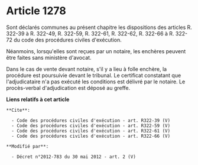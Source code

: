 # Article 1278

Sont déclarés communes au présent chapitre les dispositions des articles R. 322-39 à R. 322-49, R. 322-59, R. 322-61, R.
322-62, R. 322-66 à R. 322-72 du code des procédures civiles d'exécution. 

Néanmoins, lorsqu'elles sont reçues par un notaire, les enchères peuvent être faites sans ministère d'avocat. 

Dans le cas de vente devant notaire, s'il y a lieu à folle enchère, la procédure est poursuivie devant le tribunal. Le
certificat constatant que l'adjudicataire n'a pas exécuté les conditions est délivré par le notaire. Le procès-verbal
d'adjudication est déposé au greffe.

**Liens relatifs à cet article**

	**Cite**:

	  - Code des procédures civiles d'exécution - art. R322-39 (V)
	  - Code des procédures civiles d'exécution - art. R322-59 (V)
	  - Code des procédures civiles d'exécution - art. R322-61 (V)
	  - Code des procédures civiles d'exécution - art. R322-66 (V)

	**Modifié par**:

	  - Décret n°2012-783 du 30 mai 2012 - art. 2 (V)

